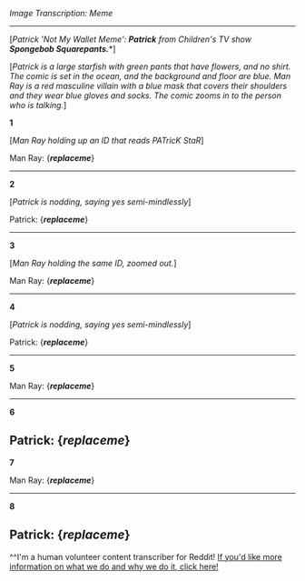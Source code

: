 *Image Transcription: Meme*

---

[*Patrick 'Not My Wallet Meme':* ***Patrick*** *from Children's TV show* ***Spongebob Squarepants.****] 

[*Patrick is a large starfish with green pants that have flowers, and no shirt. The comic is set in the ocean, and the background and floor are blue. Man Ray is a red masculine villain with a blue mask that covers their shoulders and they wear blue gloves and socks. The comic zooms in to the person who is talking.*]


**1**

[*Man Ray holding up an ID that reads PATricK StaR*]

Man Ray: {___replaceme___}

---

**2**

[*Patrick is nodding, saying yes semi-mindlessly*]


Patrick: {___replaceme___}

---

**3**

[*Man Ray holding the same ID, zoomed out.*]

Man Ray: {___replaceme___}

---

**4**

[*Patrick is nodding, saying yes semi-mindlessly*]

Patrick:  {___replaceme___}

---

**5**

Man Ray:  {___replaceme___}

---
**6**

Patrick:  {___replaceme___}
---

**7**

Man Ray:  {___replaceme___}

---

**8**

Patrick:  {___replaceme___}
---

^^I'm&#32;a&#32;human&#32;volunteer&#32;content&#32;transcriber&#32;for&#32;Reddit!&#32;[If&#32;&#32;you'd&#32;like&#32;more&#32;information&#32;on&#32;what&#32;we&#32;do&#32;and&#32;why&#32;we&#32;do&#32;it,&#32;click&#32;here!](https://www.reddit.com/r/TranscribersOfReddit/wiki/index)
